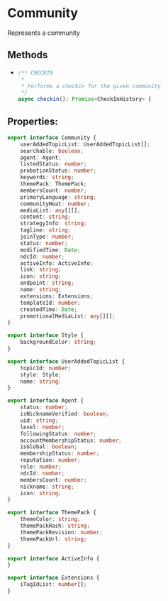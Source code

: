 # Community
Represents a community
## Methods
  - ```ts
    /** CHECKIN
     * 
     * Performs a checkin for the given community
     */
    async checkin(): Promise<CheckInHistory> {
    ```

## Properties:

```ts
export interface Community {
    userAddedTopicList: UserAddedTopicList[];
    searchable: boolean;
    agent: Agent;
    listedStatus: number;
    probationStatus: number;
    keywords: string;
    themePack: ThemePack;
    membersCount: number;
    primaryLanguage: string;
    communityHeat: number;
    mediaList: any[][];
    content: string;
    strategyInfo: string;
    tagline: string;
    joinType: number;
    status: number;
    modifiedTime: Date;
    ndcId: number;
    activeInfo: ActiveInfo;
    link: string;
    icon: string;
    endpoint: string;
    name: string;
    extensions: Extensions;
    templateId: number;
    createdTime: Date;
    promotionalMediaList: any[][];
}

export interface Style {
    backgroundColor: string;
}

export interface UserAddedTopicList {
    topicId: number;
    style: Style;
    name: string;
}

export interface Agent {
    status: number;
    isNicknameVerified: boolean;
    uid: string;
    level: number;
    followingStatus: number;
    accountMembershipStatus: number;
    isGlobal: boolean;
    membershipStatus: number;
    reputation: number;
    role: number;
    ndcId: number;
    membersCount: number;
    nickname: string;
    icon: string;
}

export interface ThemePack {
    themeColor: string;
    themePackHash: string;
    themePackRevision: number;
    themePackUrl: string;
}

export interface ActiveInfo {
}

export interface Extensions {
    iTagIdList: number[];
}
```